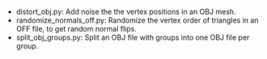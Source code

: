 - distort\_obj.py: Add noise the the vertex positions in an OBJ mesh.
- randomize\_normals\_off.py: Randomize the vertex order of triangles in an OFF file, to get random normal flips.
- split\_obj\_groups.py: Split an OBJ file with groups into one OBJ file per group.
